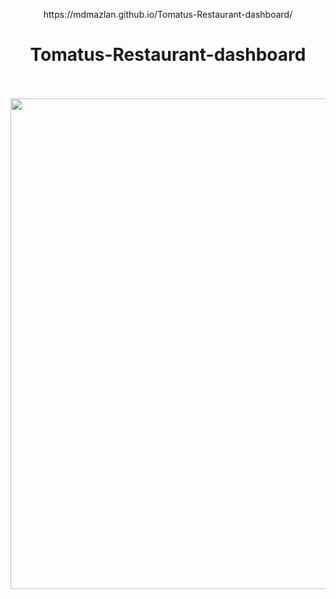 
<p align="center">
  https://mdmazlan.github.io/Tomatus-Restaurant-dashboard/
  <h1 align="center">Tomatus-Restaurant-dashboard</h1>
  <p align="center"> <br />
    <br />
    <img src="Screehshot.png" width="656" height="785" />
  </p>
</p>
